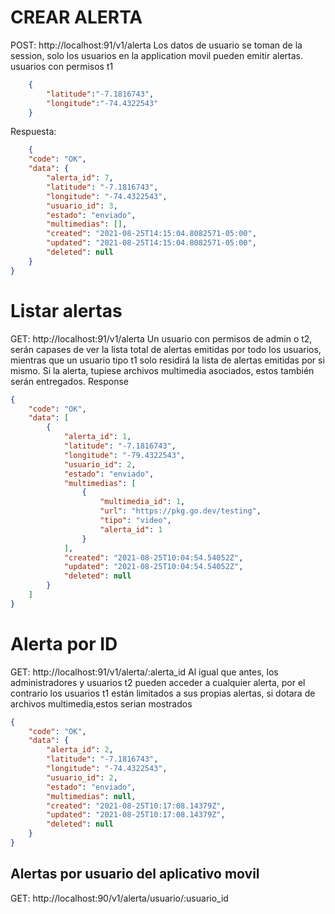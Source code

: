 # CREAR ALERTA
POST:  http://localhost:91/v1/alerta
Los datos de usuario se toman de la session, solo los usuarios 
en la application movil pueden emitir alertas. 
usuarios con permisos t1
```json
    {
        "latitude":"-7.1816743",
        "longitude":"-74.4322543"
    }
```
Respuesta:
```json
    {
    "code": "OK",
    "data": {
        "alerta_id": 7,
        "latitude": "-7.1816743",
        "longitude": "-74.4322543",
        "usuario_id": 3,
        "estado": "enviado",
        "multimedias": [],
        "created": "2021-08-25T14:15:04.8082571-05:00",
        "updated": "2021-08-25T14:15:04.8082571-05:00",
        "deleted": null
    }
}
```

# Listar alertas
GET: http://localhost:91/v1/alerta
Un usuario con permisos de admin o t2, serán capases de ver la lista total de alertas emitidas por todo los usuarios, mientras que un usuario tipo t1 solo residirá la lista de alertas emitidas por si mismo.
Si la alerta, tupiese archivos multimedia asociados, estos también serán entregados.
Response
```json
{
    "code": "OK",
    "data": [
        {
            "alerta_id": 1,
            "latitude": "-7.1816743",
            "longitude": "-79.4322543",
            "usuario_id": 2,
            "estado": "enviado",
            "multimedias": [
                {
                    "multimedia_id": 1,
                    "url": "https://pkg.go.dev/testing",
                    "tipo": "video",
                    "alerta_id": 1
                }
            ],
            "created": "2021-08-25T10:04:54.54052Z",
            "updated": "2021-08-25T10:04:54.54052Z",
            "deleted": null
        }
    ]
}
```

# Alerta por ID
GET: http://localhost:91/v1/alerta/:alerta_id
Al igual que antes, los administradores y usuarios t2 pueden acceder a cualquier alerta, por el contrario los usuarios t1 están limitados a sus propias alertas, 
si dotara de archivos multimedia,estos serian mostrados

```json
{
    "code": "OK",
    "data": {
        "alerta_id": 2,
        "latitude": "-7.1816743",
        "longitude": "-74.4322543",
        "usuario_id": 2,
        "estado": "enviado",
        "multimedias": null,
        "created": "2021-08-25T10:17:08.14379Z",
        "updated": "2021-08-25T10:17:08.14379Z",
        "deleted": null
    }
}
```

## Alertas por usuario del aplicativo movil
GET: http://localhost:90/v1/alerta/usuario/:usuario_id